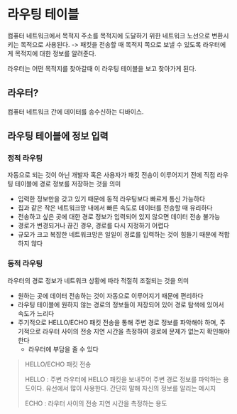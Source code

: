 # 라우팅 테이블
컴퓨터 네트워크에서 목적지 주소를 목적지에 도달하기 위한 네트워크 노선으로 변환시키는 목적으로 사용된다. -> 패킷을 전송할 때 목적지 쪽으로 보낼 수 있도록 라우터에게 목적지에 대한 정보를 알려준다.

라우터는 어떤 목적지를 찾아갈때 이 라우팅 테이블을 보고 찾아가게 된다.

## 라우터?
컴퓨터 네트워크 간에 데이터를 송수신하는 디바이스.

## 라우팅 테이블에 정보 입력
### 정적 라우팅
자동으로 되는 것이 아닌 개발자 혹은 사용자가 패킷 전송이 이루어지기 전에 직접 라우팅 테이블에 경로 정보를 저장하는 것을 의미

- 입력한 정보만을 갖고 있기 때문에 동적 라우팅보다 빠르게 통신 가능하다
- 집과 같은 작은 네트워크망 내에서 빠른 속도로 데이터를 전송할 때 유리하다
- 전송하고 싶은 곳에 대한 경로 정보가 입력되어 있지 않으면 데이터 전송 불가능
- 경로가 변경되거나 끊긴 경우, 경로를 다시 지정하기 어렵다
- 규모가 크고 복잡한 네트워크망은 일일이 경로를 입력하는 것이 힘들기 때문에 적합하지 않다

### 동적 라우팅
라우터의 경로 정보가 네트워크 상황에 따라 적절히 조절되는 것을 의미

- 원하는 곳에 데이터 전송하는 것이 자동으로 이루어지기 때문에 편리하다
- 라우팅 테이블에 원하지 않는 경로의 정보들이 저장되어 있어 경로 탐색에 있어서 속도가 느리다
- 주기적으로 HELLO/ECHO 패킷 전송을 통해 주변 경로 정보를 파악해야 하며, 주기적으로 라우터 사이의 전송 지연 시간을 측정하여 경로에 문제가 없는지 확인해야 한다 
  - 라우터에 부담을 줄 수 있다

> HELLO/ECHO 패킷 전송
> 
> HELLO :
> 주변 라우터에 HELLO 패킷을 보내주어 주변 경로 정보를 파악하는 용도이다. 유선에서 많이 사용한다. 간단히 말해 자신의 정보를 알리는 메시지
> 
> ECHO : 라우터 사이의 전송 지연 시간을 측정하는 용도
